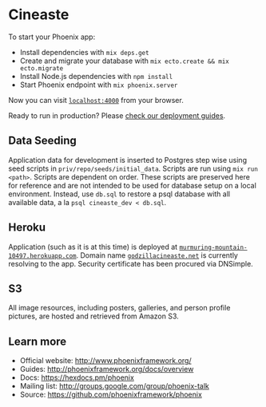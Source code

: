 # Cineaste

To start your Phoenix app:

  * Install dependencies with `mix deps.get`
  * Create and migrate your database with `mix ecto.create && mix ecto.migrate`
  * Install Node.js dependencies with `npm install`
  * Start Phoenix endpoint with `mix phoenix.server`

Now you can visit [`localhost:4000`](http://localhost:4000) from your browser.

Ready to run in production? Please [check our deployment guides](http://www.phoenixframework.org/docs/deployment).

## Data Seeding

Application data for development is inserted to Postgres step wise using seed scripts in `priv/repo/seeds/initial_data`. Scripts are run using `mix run <path>`. Scripts are dependent on order. These scripts are preserved here for reference and are not intended to be used for database setup on a local environment. Instead, use `db.sql` to restore a psql database with all available data, a la `psql cineaste_dev < db.sql`.

## Heroku

Application (such as it is at this time) is deployed at [`murmuring-mountain-10497.herokuapp.com`](https://murmuring-mountain-10497.herokuapp.com). Domain name [`godzillacineaste.net`](https://www.godzillacineaste.net) is currently resolving to the app. Security certificate has been procured via DNSimple.

## S3

All image resources, including posters, galleries, and person profile pictures, are hosted and retrieved from Amazon S3.

## Learn more

  * Official website: http://www.phoenixframework.org/
  * Guides: http://phoenixframework.org/docs/overview
  * Docs: https://hexdocs.pm/phoenix
  * Mailing list: http://groups.google.com/group/phoenix-talk
  * Source: https://github.com/phoenixframework/phoenix
